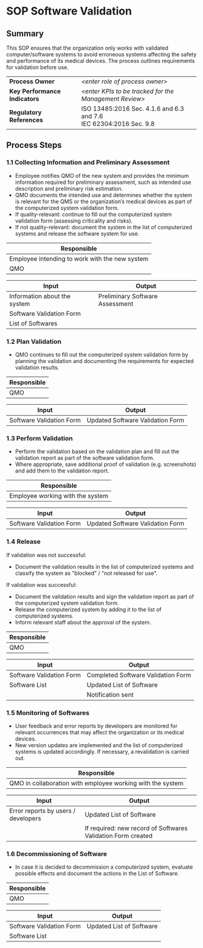 # SOP Software Validation

## Summary

This SOP ensures that the organization only works with validated computer/software systems to avoid erroneous
systems affecting the safety and performance of its medical devices. The process outlines requirements for
validation before use.

|                                |                                                                      |
|--------------------------------|----------------------------------------------------------------------|
| **Process Owner**              | *\<enter role of process owner\>*                                    |
| **Key Performance Indicators** | *\<enter KPIs to be tracked for the Management Review\>*             |
| **Regulatory References**      | ISO 13485:2016 Sec. 4.1.6 and 6.3 and 7.6<br>IEC 62304:2016 Sec. 9.8 |

## Process Steps

### 1.1 Collecting Information and Preliminary Assessment

 * Employee notifies QMO of the new system and provides the minimum information required for preliminary
   assessment, such as intended use description and preliminary risk estimation.
 * QMO documents the intended use and determines whether the system is relevant for the QMS or the
   organization’s medical devices as part of the computerized system validation form.
 * If quality-relevant: continue to fill out the computerized system validation form (assessing criticality
   and risks).
 * If not quality-relevant: document the system in the list of computerized systems and release the software
   system for use.

| Responsible                                    |
|------------------------------------------------|
| Employee intending to work with the new system |
| QMO                                            |

| Input                        | Output                          |
|------------------------------|---------------------------------|
| Information about the system | Preliminary Software Assessment |
| Software Validation Form     |                                 |
| List of Softwares            |                                 |


### 1.2 Plan Validation

 * QMO continues to fill out the computerized system validation form by planning the validation and
   documenting the requirements for expected validation results.

| Responsible |
|-------------|
| QMO         |

| Input                    | Output                           |
|--------------------------|----------------------------------|
| Software Validation Form | Updated Software Validation Form |

### 1.3 Perform Validation

 * Perform the validation based on the validation plan and fill out the validation report as part of the
   software validation form.
 * Where appropriate, save additional proof of validation (e.g. screenshots) and add them to the validation
   report.

| Responsible                      |
|----------------------------------|
| Employee working with the system |

| Input                    | Output                           |
|--------------------------|----------------------------------|
| Software Validation Form | Updated Software Validation Form |


### 1.4 Release

If validation was not successful:

 * Document the validation results in the list of computerized systems and classify the system as "blocked" /
   "not released for use".

If validation was successful:

 * Document the validation results and sign the validation report as part of the computerized system
   validation form.
 * Release the computerized system by adding it to the list of computerized systems.
 * Inform relevant staff about the approval of the system.

| Responsible |
|-------------|
| QMO         |

| Input                    | Output                             |
|--------------------------|------------------------------------|
| Software Validation Form | Completed Software Validation Form |
| Software List            | Updated List of Software           |
|                          | Notification sent                  |

### 1.5 Monitoring of Softwares

 * User feedback and error reports by developers are monitored for relevant occurrences that may affect the
   organization or its medical devices.
 * New version updates are implemented and the list of computerized systems is updated accordingly. If
   necessary, a revalidation is carried out.

| Responsible                                                |
|------------------------------------------------------------|
| QMO in collaboration with employee working with the system |

| Input                               | Output                                                       |
|-------------------------------------|--------------------------------------------------------------|
| Error reports by users / developers | Updated List of Software                                     |
|                                     | If required: new record of Softwares Validation Form created |

### 1.6 Decommissioning of Software

 * In case it is decided to decommission a computerized system, evaluate possible effects and document the
   actions in the List of Software.

| Responsible |
|-------------|
| QMO         |

| Input                    | Output                   |
|--------------------------|--------------------------|
| Software Validation Form | Updated List of Software |
| Software List            |                          |
